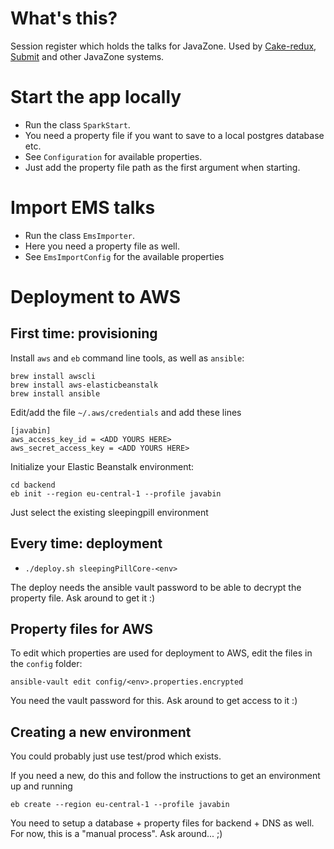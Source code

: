 # What's this?

Session register which holds the talks for JavaZone. Used by [Cake-redux](https://github.com/javaBin/cake-redux),  [Submit](https://github.com/javaBin/submit) and other JavaZone systems.

# Start the app locally

- Run the class `SparkStart`. 
- You need a property file if you want to save to a local postgres database etc. 
- See `Configuration` for available properties. 
- Just add the property file path as the first argument when starting.

# Import EMS talks

- Run the class `EmsImporter`. 
- Here you need a property file as well.
- See `EmsImportConfig` for the available properties

# Deployment to AWS

## First time: provisioning

Install `aws` and `eb` command line tools, as well as `ansible`:

```
brew install awscli
brew install aws-elasticbeanstalk
brew install ansible
```


Edit/add the file `~/.aws/credentials` and add these lines

```
[javabin]
aws_access_key_id = <ADD YOURS HERE>
aws_secret_access_key = <ADD YOURS HERE>
```

Initialize your Elastic Beanstalk environment: 
```
cd backend
eb init --region eu-central-1 --profile javabin
```

Just select the existing sleepingpill environment

## Every time: deployment

- `./deploy.sh sleepingPillCore-<env>`

The deploy needs the ansible vault password to be able to decrypt the property file. Ask around to get it :)

## Property files for AWS

To edit which properties are used for deployment to AWS, edit the files in the `config` folder:

```
ansible-vault edit config/<env>.properties.encrypted
```

You need the vault password for this. Ask around to get access to it :)

## Creating a new environment

You could probably just use test/prod which exists. 

If you need a new, do this and follow the instructions to get an environment up and running
```
eb create --region eu-central-1 --profile javabin
```

You need to setup a database + property files for backend + DNS as well. For now, this is a "manual process". Ask around... ;)